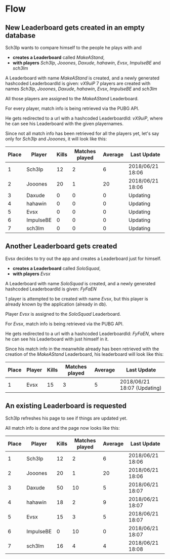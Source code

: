 # Flow
## New Leaderboard gets created in an empty database
Sch3lp wants to compare himself to the people he plays with and 

* **creates a Leaderboard** called _MakeAStand_, 
* **with players** _Sch3lp_, _Jooones_, _Daxude_, _hahawin_, _Evsx_, _ImpulseBE_ and _sch3lm_

A Leaderboard with name _MakeAStand_ is created, 
and a newly generated hashcoded LeaderboardId is given: _vX9uiP_
7 players are created with names _Sch3lp_, _Jooones_, _Daxude_, _hahawin_, _Evsx_, _ImpulseBE_ and _sch3lm_

All those players are assigned to the _MakeAStand_ Leaderboard.

For every player, match info is being retrieved via the PUBG API.

He gets redirected to a url with a hashcoded LeaderboardId: _vX9uiP_, where he can see his Leaderboard with the given playernames.

Since not all match info has been retrieved for all the players yet, let's say only for _Sch3lp_ and _Jooones_, it will look like this:

| Place | Player | Kills | Matches played | Average |  Last Update   |
| ---  | ---    | ---   | ---            | ---     | ---       |
| 1 | Sch3lp | 12 | 2 | 6 | 2018/06/21 18:06 |
| 2 | Jooones | 20 | 1 | 20 | 2018/06/21 18:06 |
| 3 | Daxude | 0 | 0 | 0 | Updating |
| 4 | hahawin | 0 | 0 | 0 | Updating |
| 5 | Evsx | 0 | 0 | 0 | Updating |
| 6 | ImpulseBE | 0 | 0 | 0 | Updating |
| 7 | sch3lm | 0 | 0 | 0 | Updating |

## Another Leaderboard gets created
Evsx decides to try out the app and creates a Leaderboard just for himself.

* **creates a Leaderboard** called _SoloSquad_,
* **with players** _Evsx_

A Leaderboard with name _SoloSquad_ is created, 
and a newly generated hashcoded LeaderboardId is given: _FyFaEN_

1 player is attempted to be created with name _Evsx_, but this player is already known by the application (already in db).

Player _Evsx_ is assigned to the _SoloSquad_ Leaderboard.

For _Evsx_, match info is being retrieved via the PUBG API.

He gets redirected to a url with a hashcoded LeaderboardId: _FyFaEN_, where he can see his Leaderboard with just himself in it.

Since his match info in the meanwhile already has been retrieved with the creation of the _MakeAStand_ Leaderboard,
his leaderboard will look like this:

| Place | Player | Kills | Matches played | Average |  Last Update   |
| ---  | ---    | ---   | ---            | ---     | ---       |
| 1 | Evsx | 15 | 3 | 5 | 2018/06/21 18:07 (Updating) |

## An existing Leaderboard is requested
Sch3lp refreshes his page to see if things are updated yet.

All match info is done and the page now looks like this:

| Place | Player | Kills | Matches played | Average |  Last Update   |
| ---  | ---    | ---   | ---            | ---     | ---       |
| 1 | Sch3lp | 12 | 2 | 6 | 2018/06/21 18:06 |
| 2 | Jooones | 20 | 1 | 20 | 2018/06/21 18:06 |
| 3 | Daxude | 50 | 10 | 5 | 2018/06/21 18:07 |
| 4 | hahawin | 18 | 2 | 9 | 2018/06/21 18:07 |
| 5 | Evsx | 15 | 3 | 5 | 2018/06/21 18:07 |
| 6 | ImpulseBE | 0 | 10 | 0 | 2018/06/21 18:07 |
| 7 | sch3lm | 16 | 4 | 4 | 2018/06/21 18:08 |

